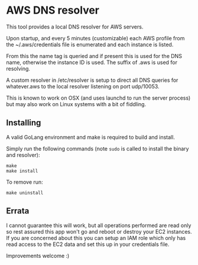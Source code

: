 AWS DNS resolver
==================

This tool provides a local DNS resolver for AWS servers.

Upon startup, and every 5 minutes (customizable) each AWS profile from the ~/.aws/credentials file is enumerated and each instance is listed.

From this the name tag is queried and if present this is used for the DNS name, otherwise the instance ID is used. The suffix of .aws is used for resolving.

A custom resolver in /etc/resolver is setup to direct all DNS queries for whatever.aws to the local resolver listening on port udp/10053.

This is known to work on OSX (and uses launchd to run the server process) but may also work on Linux systems with a bit of fiddling.

Installing
----------

A valid GoLang environment and make is required to build and install.

Simply run the following commands (note `sudo` is called to install the binary and resolver):

```
make
make install
```

To remove run:

```
make uninstall
```

Errata
------
I cannot guarantee this will work, but all operations performed are read only so rest assured this app won't go and reboot or destroy your EC2 instances. If you are concerned about this you can setup an IAM role which only has read access to the EC2 data and set this up in your credentials file.

Improvements welcome :)
